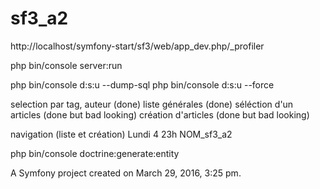 sf3_a2
======
http://localhost/symfony-start/sf3/web/app_dev.php/_profiler

php bin/console server:run

php bin/console d:s:u --dump-sql
php bin/console d:s:u --force

selection par tag, auteur (done)
liste générales (done)
séléction d'un articles (done but bad looking)
création d'articles (done but bad looking)

navigation (liste et création)
Lundi 4 23h
NOM_sf3_a2

php bin/console doctrine:generate:entity

A Symfony project created on March 29, 2016, 3:25 pm.
